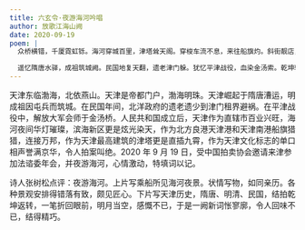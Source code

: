 ```yaml
---
title: 六玄令·夜游海河吟唱
author: 放歌江海山阙
date: 2020-09-19
poem: |
  众桥横错，千厦霓虹铄。海河穿城百里，津塔耸天阁。穿梭车流不息，来往船旗灼。斜街靓店，酒肆戏楼，单口相声逗人乐。

  遥忆隋唐水驿，成祖筑城阙。民国地复天翻，遗老津门躲。犹忆平津战役，血染金汤索。乾坤转返，碧空明月，一阙新词怅廖廓！
---
```


天津东临渤海，北依燕山。天津是帝都门户，渤海明珠。天津崛起于隋唐漕运，明成祖因屯兵而筑城。在民国年间，北洋政府的遗老遗少到津门租界避祸。在平津战役中，解放大军会师于金汤桥。人民共和国成立后，天津作为直辖市百业兴旺，海河夜间华灯璀璨，滨海新区更是炫光染天，作为北方良港天津港和天津南港船旗猎猎，连接万邦，作为天津最高建筑的津塔更是直插九霄，作为天津文化标志的单口相声誉满京华，令人拍案叫绝。2020 年 9 月 19 日，受中国拍卖协会邀请来津参加法谘委年会，并夜游海河，心情激动，特填词以记。

诗人张树松点评：夜游海河。上片写乘船所见海河夜景。状情写物，如同亲历。各种景观安排得错落有致，颇见匠心。下片写天津历史，隋唐、明清、民国，结拍乾坤返转，一笔折回眼前，明月当空，感慨不已，于是一阙新词怅寥廓，令人回味不已，结得精巧。
